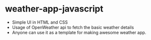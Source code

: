 # weather-app-javascript
* Simple UI in HTML and CSS
* Usage of OpenWeather api to fetch the basic weather details
* Anyone can use it as a template for making awesome weather app.
